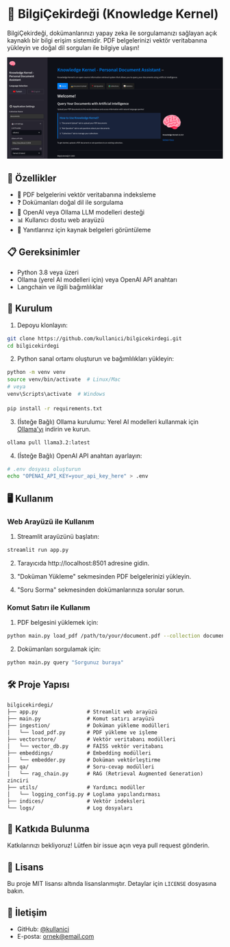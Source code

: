 # 🧠 BilgiÇekirdeği (Knowledge Kernel)

BilgiÇekirdeği, dokümanlarınızı yapay zeka ile sorgulamanızı sağlayan açık kaynaklı bir bilgi erişim sistemidir. PDF belgelerinizi vektör veritabanına yükleyin ve doğal dil sorguları ile bilgiye ulaşın!

![BilgiÇekirdeği Arayüzü](./docs/images/arayuz.png)

## 🌟 Özellikler

- 📄 PDF belgelerini vektör veritabanına indeksleme
- ❓ Dokümanları doğal dil ile sorgulama
- 🔄 OpenAI veya Ollama LLM modelleri desteği
- 📊 Kullanıcı dostu web arayüzü
- 📝 Yanıtlarınız için kaynak belgeleri görüntüleme

## 📋 Gereksinimler

- Python 3.8 veya üzeri
- Ollama (yerel AI modelleri için) veya OpenAI API anahtarı
- Langchain ve ilgili bağımlılıklar

## 🚀 Kurulum

1. Depoyu klonlayın:
```bash
git clone https://github.com/kullanici/bilgicekirdegi.git
cd bilgicekirdegi
```

2. Python sanal ortamı oluşturun ve bağımlılıkları yükleyin:
```bash
python -m venv venv
source venv/bin/activate  # Linux/Mac
# veya
venv\Scripts\activate  # Windows

pip install -r requirements.txt
```

3. (İsteğe Bağlı) Ollama kurulumu:
Yerel AI modelleri kullanmak için [Ollama'yı](https://ollama.ai/) indirin ve kurun.
```bash
ollama pull llama3.2:latest
```

4. (İsteğe Bağlı) OpenAI API anahtarı ayarlayın:
```bash
# .env dosyası oluşturun
echo "OPENAI_API_KEY=your_api_key_here" > .env
```

## 🖥️ Kullanım

### Web Arayüzü ile Kullanım

1. Streamlit arayüzünü başlatın:
```bash
streamlit run app.py
```

2. Tarayıcıda http://localhost:8501 adresine gidin.

3. "Doküman Yükleme" sekmesinden PDF belgelerinizi yükleyin.

4. "Soru Sorma" sekmesinden dokümanlarınıza sorular sorun.

### Komut Satırı ile Kullanım

1. PDF belgesini yüklemek için:
```bash
python main.py load_pdf /path/to/your/document.pdf --collection documents
```

2. Dokümanları sorgulamak için:
```bash
python main.py query "Sorgunuz buraya"
```

## 🛠️ Proje Yapısı

```
bilgicekirdegi/
├── app.py                # Streamlit web arayüzü
├── main.py               # Komut satırı arayüzü
├── ingestion/            # Doküman yükleme modülleri
│   └── load_pdf.py       # PDF yükleme ve işleme
├── vectorstore/          # Vektör veritabanı modülleri
│   └── vector_db.py      # FAISS vektör veritabanı
├── embeddings/           # Embedding modülleri
│   └── embedder.py       # Doküman vektörleştirme
├── qa/                   # Soru-cevap modülleri
│   └── rag_chain.py      # RAG (Retrieval Augmented Generation) zinciri
├── utils/                # Yardımcı modüller
│   └── logging_config.py # Loglama yapılandırması
├── indices/              # Vektör indeksleri
└── logs/                 # Log dosyaları
```

## 🤝 Katkıda Bulunma

Katkılarınızı bekliyoruz! Lütfen bir issue açın veya pull request gönderin.

## 📜 Lisans

Bu proje MIT lisansı altında lisanslanmıştır. Detaylar için `LICENSE` dosyasına bakın.

## 👥 İletişim

- GitHub: [@kullanici](https://github.com/kullanici)
- E-posta: ornek@email.com 